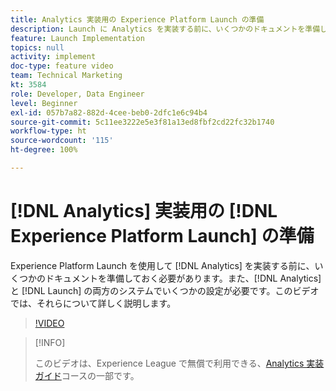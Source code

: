 ```yaml
---
title: Analytics 実装用の Experience Platform Launch の準備
description: Launch に Analytics を実装する前に、いくつかのドキュメントを準備しておく必要があります。また、Analytics と Launch の両方で、システムでいくつかの設定を行う必要があります。このビデオでは、それらについて詳しく説明します。
feature: Launch Implementation
topics: null
activity: implement
doc-type: feature video
team: Technical Marketing
kt: 3584
role: Developer, Data Engineer
level: Beginner
exl-id: 057b7a82-882d-4cee-beb0-2dfc1e6c94b4
source-git-commit: 5c11ee3222e5e3f81a13ed8fbf2cd22fc32b1740
workflow-type: ht
source-wordcount: '115'
ht-degree: 100%

---
```


# [!DNL Analytics] 実装用の [!DNL Experience Platform Launch] の準備

Experience Platform Launch を使用して [!DNL Analytics] を実装する前に、いくつかのドキュメントを準備しておく必要があります。また、[!DNL Analytics] と [!DNL Launch] の両方のシステムでいくつかの設定が必要です。このビデオでは、それらについて詳しく説明します。

>[!VIDEO](https://video.tv.adobe.com/v/28752/?quality=12)

>[!INFO]
>
> このビデオは、Experience League で無償で利用できる、[Analytics 実装ガイド](https://experienceleague.adobe.com/?recommended=Analytics-D-1-2019.1)コースの一部です。